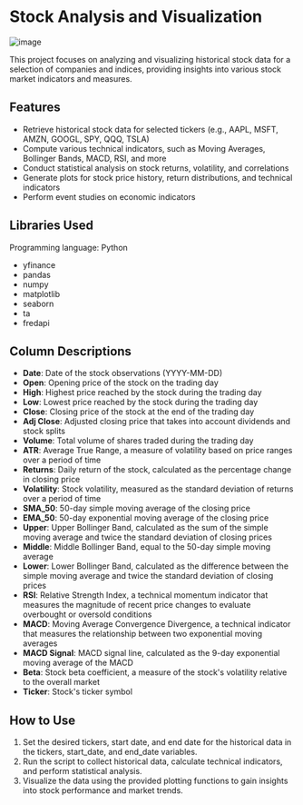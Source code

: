 # Stock Analysis and Visualization

![image](https://user-images.githubusercontent.com/114705723/235526060-03aa7772-e60e-4585-a53d-3a6fe22cbddc.png)

This project focuses on analyzing and visualizing historical stock data for a selection of companies and indices, providing insights into various stock market indicators and measures.

## Features

- Retrieve historical stock data for selected tickers (e.g., AAPL, MSFT, AMZN, GOOGL, SPY, QQQ, TSLA)
- Compute various technical indicators, such as Moving Averages, Bollinger Bands, MACD, RSI, and more
- Conduct statistical analysis on stock returns, volatility, and correlations
- Generate plots for stock price history, return distributions, and technical indicators
- Perform event studies on economic indicators

## Libraries Used
Programming language: Python
- yfinance
- pandas
- numpy
- matplotlib
- seaborn
- ta
- fredapi

## Column Descriptions

- **Date**: Date of the stock observations (YYYY-MM-DD)
- **Open**: Opening price of the stock on the trading day
- **High**: Highest price reached by the stock during the trading day
- **Low**: Lowest price reached by the stock during the trading day
- **Close**: Closing price of the stock at the end of the trading day
- **Adj Close**: Adjusted closing price that takes into account dividends and stock splits
- **Volume**: Total volume of shares traded during the trading day
- **ATR**: Average True Range, a measure of volatility based on price ranges over a period of time
- **Returns**: Daily return of the stock, calculated as the percentage change in closing price
- **Volatility**: Stock volatility, measured as the standard deviation of returns over a period of time
- **SMA_50**: 50-day simple moving average of the closing price
- **EMA_50**: 50-day exponential moving average of the closing price
- **Upper**: Upper Bollinger Band, calculated as the sum of the simple moving average and twice the standard deviation of closing prices
- **Middle**: Middle Bollinger Band, equal to the 50-day simple moving average
- **Lower**: Lower Bollinger Band, calculated as the difference between the simple moving average and twice the standard deviation of closing prices
- **RSI**: Relative Strength Index, a technical momentum indicator that measures the magnitude of recent price changes to evaluate overbought or oversold conditions
- **MACD**: Moving Average Convergence Divergence, a technical indicator that measures the relationship between two exponential moving averages
- **MACD Signal**: MACD signal line, calculated as the 9-day exponential moving average of the MACD
- **Beta**: Stock beta coefficient, a measure of the stock's volatility relative to the overall market
- **Ticker**: Stock's ticker symbol

## How to Use

1. Set the desired tickers, start date, and end date for the historical data in the tickers, start_date, and end_date variables.
2. Run the script to collect historical data, calculate technical indicators, and perform statistical analysis.
3. Visualize the data using the provided plotting functions to gain insights into stock performance and market trends.
